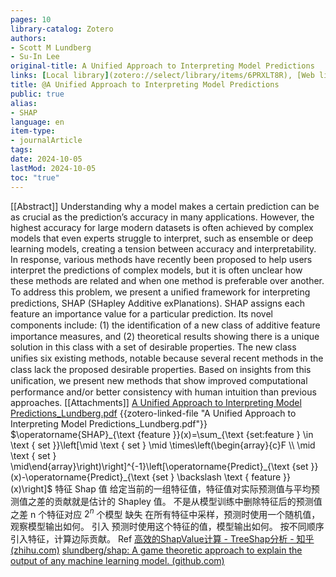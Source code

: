 ```yaml
---
pages: 10
library-catalog: Zotero
authors:
- Scott M Lundberg
- Su-In Lee
original-title: A Unified Approach to Interpreting Model Predictions
links: [Local library](zotero://select/library/items/6PRXLT8R), [Web library](https://www.zotero.org/users/4911197/items/6PRXLT8R)
title: @A Unified Approach to Interpreting Model Predictions
public: true
alias:
- SHAP
language: en
item-type:
- journalArticle
tags:
date: 2024-10-05
lastMod: 2024-10-05
toc: "true"
---
```


[[Abstract]]
Understanding why a model makes a certain prediction can be as crucial as the prediction’s accuracy in many applications. However, the highest accuracy for large modern datasets is often achieved by complex models that even experts struggle to interpret, such as ensemble or deep learning models, creating a tension between accuracy and interpretability. In response, various methods have recently been proposed to help users interpret the predictions of complex models, but it is often unclear how these methods are related and when one method is preferable over another. To address this problem, we present a uniﬁed framework for interpreting predictions, SHAP (SHapley Additive exPlanations). SHAP assigns each feature an importance value for a particular prediction. Its novel components include: (1) the identiﬁcation of a new class of additive feature importance measures, and (2) theoretical results showing there is a unique solution in this class with a set of desirable properties. The new class uniﬁes six existing methods, notable because several recent methods in the class lack the proposed desirable properties. Based on insights from this uniﬁcation, we present new methods that show improved computational performance and/or better consistency with human intuition than previous approaches.
[[Attachments]]
[A Unified Approach to Interpreting Model Predictions_Lundberg.pdf](zotero://select/library/items/A6C4WJ3W) {{zotero-linked-file "A Unified Approach to Interpreting Model Predictions_Lundberg.pdf"}}
$\operatorname{SHAP}_{\text {feature }}(x)=\sum_{\text {set:feature } \in \text { set }}\left[\mid \text { set } \mid \times\left(\begin{array}{c}F \\ \mid \text { set } \mid\end{array}\right)\right]^{-1}\left[\operatorname{Predict}_{\text {set }}(x)-\operatorname{Predict}_{\text {set } \backslash \text { feature }}(x)\right]$
特征 Shap 值
给定当前的一组特征值，特征值对实际预测值与平均预测值之差的贡献就是估计的 Shapley 值。
不是从模型训练中删除特征后的预测值之差
n 个特征对应 $2^n$ 个模型
缺失
在所有特征中采样，预测时使用一个随机值，观察模型输出如何。
引入
预测时使用这个特征的值，模型输出如何。
按不同顺序引入特征，计算边际贡献。
Ref
[高效的ShapValue计算 - TreeShap分析 - 知乎 (zhihu.com)](https://zhuanlan.zhihu.com/p/299337859)
[slundberg/shap: A game theoretic approach to explain the output of any machine learning model. (github.com)](https://github.com/slundberg/shap/)